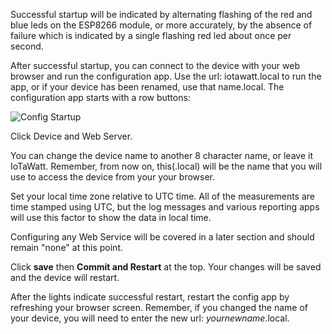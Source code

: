 Successful startup will be indicated by alternating flashing of the red and blue leds on the ESP8266 module, or more accurately, by the absence of failure which is indicated by a single flashing red led about once per second. 

After successful startup, you can connect to the device with your web browser and run the configuration app. Use the url: iotawatt.local to run the app, or if your device has been renamed, use that name.local.  The configuration app starts with a row buttons:

![Config Startup](http://iotawatt.com/Images/config_bigideas.gif)

Click Device and Web Server.


You can change the device name to another 8 character name, or leave it IoTaWatt.  Remember, from now on, this(.local) will be the name that you will use to access the device from your your browser.

Set your local time zone relative to UTC time.  All of the measurements are time stamped using UTC, but the log messages and various reporting apps will use this factor to show the data in local time.

Configuring any Web Service will be covered in a later section and should remain "none" at this point.

Click **save** then **Commit and Restart** at the top.  Your changes will be saved and the device will restart.

After the lights indicate successful restart, restart the config app by refreshing your browser screen.  Remember, if you changed the name of your device, you will need to enter the new url: _yournewname_.local.